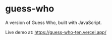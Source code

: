 # guess-who

A version of Guess Who, built with JavaScript.

Live demo at: https://guess-who-ten.vercel.app/
